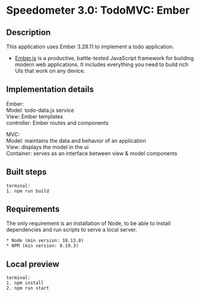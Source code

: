 # Speedometer 3.0: TodoMVC: Ember

## Description

This application uses Ember 3.28.11 to implement a todo application.

-   [Ember.js](https://emberjs.com/) is a productive, battle-tested JavaScript framework for building modern web applications. It includes everything you need to build rich UIs that work on any device.

## Implementation details

Ember:\
Model: todo-data.js service\
View: Ember templates\
controller: Ember routes and components

MVC:\
Model: maintains the data and behavior of an application\
View: displays the model in the ui\
Container: serves as an interface between view & model components

## Built steps

```
terminal:
1. npm run build
```

## Requirements

The only requirement is an installation of Node, to be able to install dependencies and run scripts to serve a local server.

```
* Node (min version: 18.13.0)
* NPM (min version: 8.19.3)
```

## Local preview

```
terminal:
1. npm install
2. npm run start
```
